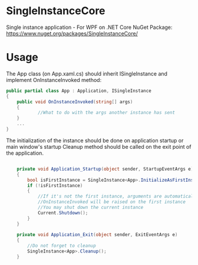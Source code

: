 # SingleInstanceCore
Single instance application - For WPF on .NET Core
NuGet Package: https://www.nuget.org/packages/SingleInstanceCore/
# Usage
The App class (on App.xaml.cs) should inherit ISingleInstance and implement OnInstanceInvoked method:
```csharp
public partial class App : Application, ISingleInstance
{
	public void OnInstanceInvoked(string[] args)
	{
			//What to do with the args another instance has sent
	}
	...
}
```
The initialization of the instance should be done on application startup or main window's startup
Cleanup method should be called on the exit point of the application. 
```csharp

	private void Application_Startup(object sender, StartupEventArgs e)
	{
		bool isFirstInstance = SingleInstance<App>.InitializeAsFirstInstance("soheilkd_ExampleIPC");
		if (!isFirstInstance)
		{
			//If it's not the first instance, arguments are automatically passed to the first instance
			//OnInstanceInvoked will be raised on the first instance
			//You may shut down the current instance
			Current.Shutdown();
		}
	}
		
	private void Application_Exit(object sender, ExitEventArgs e)
	{
		//Do not forget to cleanup
		SingleInstance<App>.Cleanup();
	}
```
